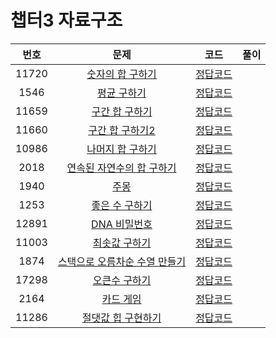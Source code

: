 # 챕터3 자료구조
|번호|문제|코드|풀이|
|:--:|:---:|:--:|:---:|
|11720|[숫자의 합 구하기](https://www.acmicpc.net/problem/11720)|[정답코드](https://github.com/Jae-Young98/do-it-algorithm-java/blob/master/src/ch3/datastructure/BOJ_11720.java)||
|1546|[평균 구하기](https://www.acmicpc.net/problem/1546)|[정답코드](https://github.com/Jae-Young98/do-it-algorithm-java/blob/master/src/ch3/datastructure/BOJ_1546.java)||
|11659|[구간 합 구하기](https://www.acmicpc.net/problem/11659)|[정답코드](https://github.com/Jae-Young98/do-it-algorithm-java/blob/master/src/ch3/datastructure/BOJ_11659.java)||
|11660|[구간 합 구하기2](https://www.acmicpc.net/problem/11660)|[정답코드](https://github.com/Jae-Young98/do-it-algorithm-java/blob/master/src/ch3/datastructure/BOJ_11660.java)||
|10986|[나머지 합 구하기](https://www.acmicpc.net/problem/10986)|[정답코드](https://github.com/Jae-Young98/do-it-algorithm-java/blob/master/src/ch3/datastructure/BOJ_10986.java)||
|2018|[연속된 자연수의 합 구하기](https://www.acmicpc.net/problem/2018)|[정답코드](https://github.com/Jae-Young98/do-it-algorithm-java/blob/master/src/ch3/datastructure/BOJ_2018.java)||
|1940|[주몽](https://www.acmicpc.net/problem/1940)|[정답코드](https://github.com/Jae-Young98/do-it-algorithm-java/blob/master/src/ch3/datastructure/BOJ_1940.java)||
|1253|[좋은 수 구하기](https://www.acmicpc.net/problem/1253)|[정답코드](https://github.com/Jae-Young98/do-it-algorithm-java/blob/master/src/ch3/datastructure/BOJ_1253.java)||
|12891|[DNA 비밀번호](https://www.acmicpc.net/problem/12891)|[정답코드](https://github.com/Jae-Young98/do-it-algorithm-java/blob/master/src/ch3/datastructure/BOJ_12891.java)||
|11003|[최솟값 구하기](https://www.acmicpc.net/problem/11003)|[정답코드](https://github.com/Jae-Young98/do-it-algorithm-java/blob/master/src/ch3/datastructure/BOJ_11003.java)||
|1874|[스택으로 오름차순 수열 만들기](https://www.acmicpc.net/problem/1874)|[정답코드](https://github.com/Jae-Young98/do-it-algorithm-java/blob/master/src/ch3/datastructure/BOJ_1874.java)||
|17298|[오큰수 구하기](https://www.acmicpc.net/problem/17298)|[정답코드](https://github.com/Jae-Young98/do-it-algorithm-java/blob/master/src/ch3/datastructure/BOJ_17298.java)||
|2164|[카드 게임](https://www.acmicpc.net/problem/2164)|[정답코드](https://github.com/Jae-Young98/do-it-algorithm-java/blob/master/src/ch3/datastructure/BOJ_2164.java)||
|11286|[절댓값 힙 구현하기](https://www.acmicpc.net/problem/11286)|[정답코드](https://github.com/Jae-Young98/do-it-algorithm-java/blob/master/src/ch3/datastructure/BOJ_11286.java)||
